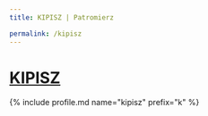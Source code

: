 ```yaml
---
title: KIPISZ | Patromierz

permalink: /kipisz
---
```


# [KIPISZ](https://patronite.pl/kipisz)

{% include profile.md name="kipisz" prefix="k" %}

